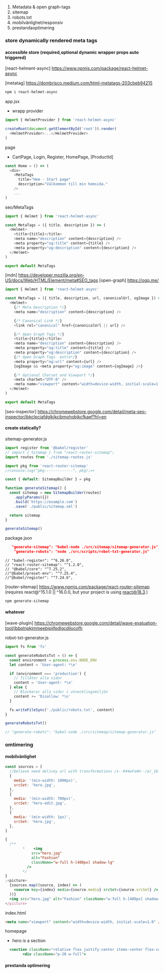 #

##

1. Metadata & open graph-tags
2. sitemap
3. robots.txt
4. mobilvänlighet/responsiv
5. prestandaoptimering

### store dynamically rendered meta tags

#### accessible store (required,optional dynamic wrapper props auto triggered)

[react-helment-async] https://www.npmjs.com/package/react-helmet-async

[metatag] https://dombrisco.medium.com/html-metatags-203cbeb94215

```sh
npm i react-helmet-async
```

app.jsx

- wrapp provider

```js
import { HelmetProvider } from 'react-helmet-async'

createRoot(document.getElementById('root')).render(
  <HelmetProvider>...</HelmetProvider>
)
```

page

- CartPage, Login, Register, HomePage, [ProductId]

```js
const Home = () => (
  <div>
    <MetaTags
      title="Hem - Start page"
      description="Välkommen till min hemsida."
    />
    ...
)
```

seo/MetaTags

```js
import { Helmet } from 'react-helmet-async'

const MetaTags = ({ title, description }) => (
  <Helmet>
    <title>{title}</title>
    <meta name="description" content={description} />
    <meta property="og:title" content={title} />
    <meta property="og:description" content={description} />
  </Helmet>
)

export default MetaTags
```

[mdn] https://developer.mozilla.org/en-US/docs/Web/HTML/Element/meta#SEO_tags
[open-graph] https://ogp.me/

```js
import { Helmet } from 'react-helmet-async'

const MetaTags = ({ title, description, url, canonicalUrl, ogImage }) => (
  <Helmet>
    {/* Meta Description */}
    <meta name="description" content={description} />

    {/* Canonical Link */}
    <link rel="canonical" href={canonicalUrl || url} />

    {/* Open Graph Tags */}
    <title>{title}</title>
    <meta name="description" content={description} />
    <meta property="og:title" content={title} />
    <meta property="og:description" content={description} />
    {/* Open Graph Tags  extra*/}
    <meta property="og:url" content={url} />
    {ogImage && <meta property="og:image" content={ogImage} />}

    {/* Optional Charset and Viewport */}
    <meta charSet="UTF-8" />
    <meta name="viewport" content="width=device-width, initial-scale=1.0" />
  </Helmet>
)

export default MetaTags
```

[seo-inspector] https://chromewebstore.google.com/detail/meta-seo-inspector/ibkclpciafdglkjkcibmohobjkcfkaef?hl=en

#### create statically?

sitemap-generator.js

```js
import register from '@babel/register'
// import { Sitemap } from "react-router-sitemap";
import routes from './sitemap-routes.js'

import pkg from 'react-router-sitemap'
//console.log("pkg-------------", pkg);=+

const { default: SitemapBuilder } = pkg

function generateSitemap() {
  const sitemap = new SitemapBuilder(routes)
    .applyParams({})
    .build('https://example.com')
    .save('./public/sitemap.xml')

  return sitemap
}

generateSitemap()
```

package.json

```json
   "generate-sitemap": "babel-node ./src/sitemap/sitemap-generator.js",
    "generate-robots": "node ./src/scripts/robot-txt-generator.js"
```

    // "babel-register": "^6.26.0",
    // "react-router-sitemap": "^1.2.0",
    // "@babel/core": "^7.25.2",
    //"@babel/preset-env": "^7.25.4",
    //"@babel/register": "^7.24.6",

[router-sitemap] https://www.npmjs.com/package/react-router-sitemap (requires react@^15.1.0 || ^16.0.0, but your project is using react@18.3.)

```sh
npm generate-sitemap
```

#### whatever

[wave-plugin] https://chromewebstore.google.com/detail/wave-evaluation-tool/jbbplnpkjmmeebjpijfedlgcdilocofh

robot-txt-generator.js

```jsx
import fs from 'fs'

const generateRobotsTxt = () => {
  const environment = process.env.NODE_ENV
  let content = 'User-agent: *\n'

  if (environment === 'production') {
    // Tillåter alla sidor
    content = 'User-agent: *\n'
  } else {
    // Blockerar alla sidor i utvecklingsmiljön
    content += 'Disallow: *\n'
  }

  fs.writeFileSync('./public/robots.txt', content)
}

generateRobotsTxt()

// "generate-robots": "babel-node ./src/sitemap/sitemap-generator.js"
```

### omtimering

#### mobilvänlighet

```jsx
const sources = [
  //believe need delivey url with transformations /s--R44wFa4H--/ar_16:9,c_fill,g_auto/c_scale,w_1000/v1586049070/blue-chair.jpg
  {
    media: '(min-width: 1000px)',
    srcSet: 'hero.jpg',
  },
  {
    media: '(min-width: 700px)',
    srcSet: 'hero-edit.jpg',
  },
  {
    media: '(min-width: 1px)',
    srcSet: 'hero.jpg',
  },
]

{
  /**
        *    <img
            src="hero.jpg"
            alt="Fashion"
            className="w-full h-[400px] shadow-lg"
          />
        */
}
;<picture>
  {sources.map((source, index) => (
    <source key={index} media={source.media} srcSet={source.srcSet} />
  ))}
  <img src="hero.jpg" alt="Fashion" className="w-full h-[400px] shadow-lg" />
</picture>
```

index.html

```html
<meta name="viewport" content="width=device-width, initial-scale=1.0" />
```

homepage

- hero is a section

```jsx
  <section className="relative flex justify-center items-center flex-col  ">
        <div className="p-20 w-full">
```

#### prestanda optimering
